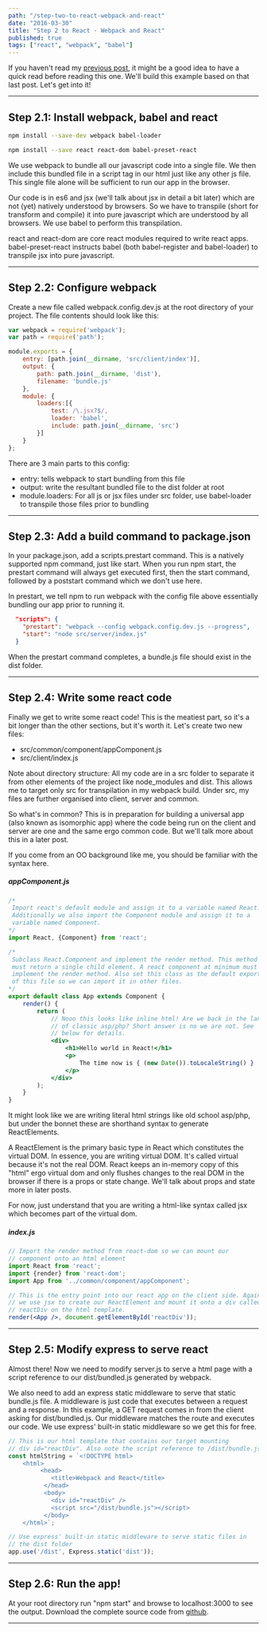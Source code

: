 ```yaml
---
path: "/step-two-to-react-webpack-and-react"
date: "2016-03-30"
title: "Step 2 to React - Webpack and React"
published: true
tags: ["react", "webpack", "babel"]
---
```


If you haven't read my [previous post](/step-one-to-react-es-6-and-express/), 
it might be a good idea to have a quick read before reading this one. We'll build this example based on that last post.
Let's get into it!

---

## Step 2.1: Install webpack, babel and react

```bash
npm install --save-dev webpack babel-loader
```

```bash
npm install --save react react-dom babel-preset-react
```

We use webpack to bundle all our javascript code into a single file. We then include this bundled file 
in a script tag in our html just like any other js file. This single file alone will be sufficient to run our app in the browser.

Our code is in es6 and jsx (we'll talk about jsx in detail a bit later) which are not (yet) natively understood by browsers. So
we have to transpile (short for transform and compile) it into pure javascript which are understood by all browsers. We use
babel to perform this transpilation.

react and react-dom are core react modules required to write react apps. babel-preset-react instructs babel (both
babel-register and babel-loader) to transpile jsx into pure javascript.

---

## Step 2.2: Configure webpack
Create a new file called webpack.config.dev.js at the root directory of your project. The file contents should look like this:

```js
var webpack = require('webpack');
var path = require('path');

module.exports = {
    entry: [path.join(__dirname, 'src/client/index')],
    output: {
        path: path.join(__dirname, 'dist'),
        filename: 'bundle.js'
    },
    module: {
        loaders:[{
            test: /\.jsx?$/,
            loader: 'babel',
            include: path.join(__dirname, 'src')
        }]
    }
};
```

There are 3 main parts to this config:
<ul>
<li>entry: tells webpack to start bundling from this file</li>
<li>output: write the resultant bundled file to the dist folder at root</li>
<li>module.loaders: For all js or jsx files under src folder, use babel-loader to transpile those files prior to bundling</li>
</ul>

---

## Step 2.3: Add a build command to package.json

In your package.json, add a scripts.prestart command. This is a natively supported npm command, just like start.
When you run npm start, the prestart command will always get executed first, then the start command, followed by a
poststart command which we don't use here. 

In prestart, we tell npm to run webpack with the config file above essentially
bundling our app prior to running it.

```json
  "scripts": {
    "prestart": "webpack --config webpack.config.dev.js --progress",
    "start": "node src/server/index.js"
  }
```

When the prestart command completes, a bundle.js file should exist in the dist folder.

---

## Step 2.4: Write some react code
Finally we get to write some react code! This is the meatiest part, so it's a bit longer than the other sections, but
it's worth it. Let's create two new files:

<ul>
    <li>src/common/component/appComponent.js</li>
    <li>src/client/index.js</li>
</ul>

Note about directory structure: All my code are in a src folder to separate it from other elements of the project
like node_modules and dist. This allows me to target only src for transpilation in my webpack build. Under src, my files
are further organised into client, server and common. 

So what's in common? This is in preparation for building a universal
app (also known as isomorphic app) where the code being run on the client and server are one and the same ergo common
code. But we'll talk more about this in a later post.

If you come from an OO background like me, you should be familiar with the syntax here.

##### appComponent.js
```jsx
/*
 Import react's default module and assign it to a variable named React. 
 Additionally we also import the Component module and assign it to a 
 variable named Component.
*/
import React, {Component} from 'react';

/*
 Subclass React.Component and implement the render method. This method 
 must return a single child element. A react component at minimum must 
 implement the render method. Also set this class as the default export 
 of this file so we can import it in other files.
*/
export default class App extends Component {
    render() {
        return (
            // Nooo this looks like inline html! Are we back in the land
            // of classic asp/php? Short answer is no we are not. See 
            // below for details.
            <div>
                <h1>Hello world in React!</h1>
                <p>
                    The time now is { (new Date()).toLocaleString() }
                </p>
            </div>
        );
    }
}
```

It might look like we are writing literal html strings like old school asp/php, 
but under the bonnet these are shorthand syntax to generate ReactElements.

A ReactElement is the primary basic type in React which constitutes the virtual DOM. In essence, you are
writing virtual DOM. It's called virtual because it's not the real DOM. React keeps an in-memory copy
of this "html" ergo virtual dom and only flushes changes to the real DOM in the browser if there is a props or state
change. We'll talk about props and state more in later posts.

For now, just understand that you are writing a html-like syntax called jsx which becomes part of the virtual dom.

##### index.js
```jsx
// Import the render method from react-dom so we can mount our 
// component onto an html element
import React from 'react';
import {render} from 'react-dom';
import App from '../common/component/appComponent';

// This is the entry point into our react app on the client side. Again 
// we use jsx to create our ReactElement and mount it onto a div called 
// reactDiv on the html template.
render(<App />, document.getElementById('reactDiv'));
```

---

## Step 2.5: Modify express to serve react
Almost there! Now we need to modify server.js to serve a html page with a script reference to our dist/bundled.js generated by webpack.

We also need to add an express static middleware to serve that static bundle.js file. A middleware is just code that executes
between a request and a response. In this example, a GET request comes in from the client asking for dist/bundled.js. Our
middleware matches the route and executes our code. We use express' built-in static middleware so we get this for free.

```jsx
// This is our html template that contains our target mounting 
// div id="reactDiv". Also note the script reference to /dist/bundle.js.
const htmlString = `<!DOCTYPE html>
    <html>
         <head>
            <title>Webpack and React</title>
          </head>
          <body>
            <div id="reactDiv" />
            <script src="/dist/bundle.js"></script>
          </body>
    </html>`;

// Use express' built-in static middleware to serve static files in 
// the dist folder
app.use('/dist', Express.static('dist'));
```

---

## Step 2.6: Run the app!
At your root directory run "npm start" and browse to localhost:3000 to see the output.
Download the complete source code from [github](https://github.com/yusinto/reactStep2).

---------------------------------------------------------------------------------------
